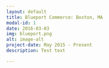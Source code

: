 ```yaml
---
layout: default
title: Blueport Commerce: Boston, MA
modal-id: 1
date: 2016-03-03
img: blueport.png
alt: image-alt
project-date: May 2015 - Present
description: Test text

---
```

